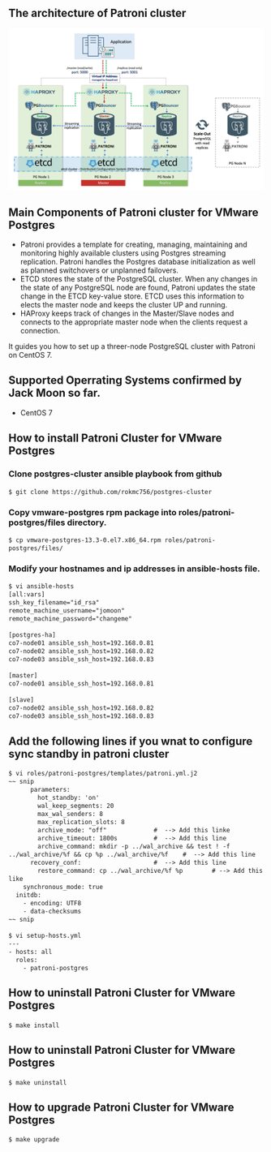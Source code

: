 ## The architecture of Patroni cluster
![alt text](https://github.com/rokmc756/postgres-cluster/blob/main/roles/patroni-postgres/images/patroni_cluster_architecture.png)

## Main Components of Patroni cluster for VMware Postgres
- Patroni provides a template for creating, managing, maintaining and monitoring highly available clusters using Postgres streaming replication. Patroni handles the Postgres database initialization as well as planned switchovers or unplanned failovers.
- ETCD stores the state of the PostgreSQL cluster.  When any changes in the state of any PostgreSQL node are found, Patroni updates the state change in the ETCD key-value store. ETCD uses this information to elects the master node and keeps the cluster UP and running.
- HAProxy keeps track of changes in the Master/Slave nodes and connects to the appropriate master node when the clients request a connection.

It guides you how to set up a threer-node PostgreSQL cluster with Patroni on CentOS 7.

## Supported Operrating Systems confirmed by Jack Moon so far.
- CentOS 7

## How to install Patroni Cluster for VMware Postgres
### Clone postgres-cluster ansible playbook from github
~~~
$ git clone https://github.com/rokmc756/postgres-cluster
~~~
### Copy vmware-postgres rpm package into roles/patroni-postgres/files directory.
~~~
$ cp vmware-postgres-13.3-0.el7.x86_64.rpm roles/patroni-postgres/files/
~~~
### Modify your hostnames and ip addresses in ansible-hosts file.
~~~
$ vi ansible-hosts
[all:vars]
ssh_key_filename="id_rsa"
remote_machine_username="jomoon"
remote_machine_password="changeme"

[postgres-ha]
co7-node01 ansible_ssh_host=192.168.0.81
co7-node02 ansible_ssh_host=192.168.0.82
co7-node03 ansible_ssh_host=192.168.0.83

[master]
co7-node01 ansible_ssh_host=192.168.0.81

[slave]
co7-node02 ansible_ssh_host=192.168.0.82
co7-node03 ansible_ssh_host=192.168.0.83
~~~
## Add the following lines if you wnat to configure sync standby in patroni cluster
~~~
$ vi roles/patroni-postgres/templates/patroni.yml.j2
~~ snip
      parameters:
        hot_standby: 'on'
        wal_keep_segments: 20
        max_wal_senders: 8
        max_replication_slots: 8
        archive_mode: "off"             #  --> Add this linke
        archive_timeout: 1800s          #  --> Add this line
        archive_command: mkdir -p ../wal_archive && test ! -f ../wal_archive/%f && cp %p ../wal_archive/%f    #  --> Add this line
      recovery_conf:                    #  --> Add this line
        restore_command: cp ../wal_archive/%f %p        # --> Add this like
    synchronous_mode: true
  initdb:
    - encoding: UTF8
    - data-checksums
~~ snip

$ vi setup-hosts.yml
---
- hosts: all
  roles:
    - patroni-postgres
~~~
## How to uninstall Patroni Cluster for VMware Postgres
~~~
$ make install
~~~
## How to uninstall Patroni Cluster for VMware Postgres
~~~
$ make uninstall
~~~
## How to upgrade Patroni Cluster for VMware Postgres
~~~
$ make upgrade
~~~
